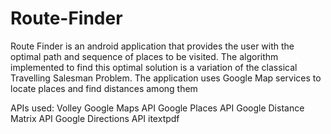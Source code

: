 # Route-Finder
Route Finder is an android application that provides the user with the optimal path and sequence of places to be visited. The algorithm implemented to find this optimal solution is a variation of the classical Travelling Salesman Problem. The application uses Google Map services to locate places and find distances among them 

APIs used:
Volley 
Google Maps API 
Google Places API
Google Distance Matrix API 
Google Directions API 
itextpdf
